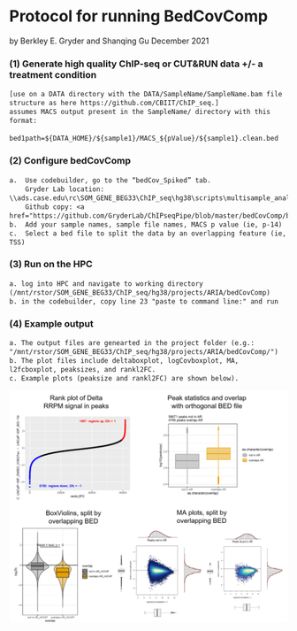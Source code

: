 # Protocol for running BedCovComp
by Berkley E. Gryder and Shanqing Gu 
December 2021

### (1)	Generate high quality ChIP-seq or CUT&RUN data +/- a treatment condition
    [use on a DATA directory with the DATA/SampleName/SampleName.bam file structure as here https://github.com/CBIIT/ChIP_seq.]
    assumes MACS output present in the SampleName/ directory with this format:
        bed1path=${DATA_HOME}/${sample1}/MACS_${pValue}/${sample1}.clean.bed
### (2)	Configure bedCovComp
    a.  Use codebuilder, go to the “bedCov_Spiked” tab.  
        Gryder Lab location: \\ads.case.edu\rc\SOM_GENE_BEG33\ChIP_seq\hg38\scripts\multisample_analysis\bedCovComp_builder.xlsx
        Github copy: <a href="https://github.com/GryderLab/ChIPseqPipe/blob/master/bedCovComp/bedCovComp_builder.xlsx">  
    b.  Add your sample names, sample file names, MACS p value (ie, p-14)
    c.  Select a bed file to split the data by an overlapping feature (ie, TSS)
    
### (3)	Run on the HPC
    a. log into HPC and navigate to working directory (/mnt/rstor/SOM_GENE_BEG33/ChIP_seq/hg38/projects/ARIA/bedCovComp) 
    b. in the codebuilder, copy line 23 "paste to command line:" and run 

### (4) Example output
    a. The output files are genearted in the project folder (e.g.: "/mnt/rstor/SOM_GENE_BEG33/ChIP_seq/hg38/projects/ARIA/bedCovComp/")
    b. The plot files include deltaboxplot, logCovboxplot, MA, l2fcboxplot, peaksizes, and rankl2FC.
    c. Example plots (peaksize and rankl2FC) are shown below).
<a href="https://github.com/guvp2017/ChIPseqPipe/blob/master/bedCovComp/bedCovCompExample.PNG"> 
<p align="center"> <img width="600" src="bedCovCompExample.PNG"></p>
